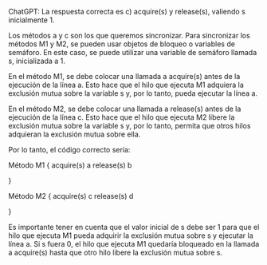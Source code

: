 ChatGPT:
La respuesta correcta es c) acquire(s) y release(s), valiendo s inicialmente 1.

Los métodos a y c son los que queremos sincronizar. Para sincronizar los métodos M1 y M2, se pueden usar objetos de bloqueo o variables de semáforo. En este caso, se puede utilizar una variable de semáforo llamada s, inicializada a 1.

En el método M1, se debe colocar una llamada a acquire(s) antes de la ejecución de la línea a. Esto hace que el hilo que ejecuta M1 adquiera la exclusión mutua sobre la variable s y, por lo tanto, pueda ejecutar la línea a.

En el método M2, se debe colocar una llamada a release(s) antes de la ejecución de la línea c. Esto hace que el hilo que ejecuta M2 libere la exclusión mutua sobre la variable s y, por lo tanto, permita que otros hilos adquieran la exclusión mutua sobre ella.

Por lo tanto, el código correcto sería:

Método M1 {
acquire(s)
a
release(s)
b

}

Método M2 {
acquire(s)
c
release(s)
d

}

Es importante tener en cuenta que el valor inicial de s debe ser 1 para que el hilo que ejecuta M1 pueda adquirir la exclusión mutua sobre s y ejecutar la línea a. Si s fuera 0, el hilo que ejecuta M1 quedaría bloqueado en la llamada a acquire(s) hasta que otro hilo libere la exclusión mutua sobre s.
